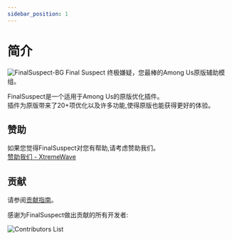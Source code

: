 ```yaml
---
sidebar_position: 1
---
```


# 简介

![FinalSuspect-BG](/img/FSX&XW.png)
Final Suspect 终极嫌疑，您最棒的Among Us原版辅助模组。

FinalSuspect是一个适用于Among Us的原版优化插件。\
插件为原版带来了20+项优化以及许多功能,使得原版也能获得更好的体验。

## 赞助

如果您觉得FinalSuspect对您有帮助,请考虑赞助我们。\
[赞助我们 - XtremeWave](https://www.xtreme.net.cn/donate)

## 贡献

请参阅[贡献指南](https://github.com/XtremeWave/FinalSuspect/blob/FinalSus/CONTRIBUTING.md)。

感谢为FinalSuspect做出贡献的所有开发者:

![Contributors List](https://contrib.rocks/image?repo=XtremeWave/FinalSuspect)